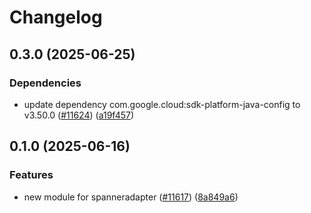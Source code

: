 # Changelog

## 0.3.0 (2025-06-25)

### Dependencies

* update dependency com.google.cloud:sdk-platform-java-config to v3.50.0 ([#11624](https://github.com/googleapis/google-cloud-java/issues/11624)) ([a19f457](https://github.com/googleapis/google-cloud-java/commit/a19f457d10f15437ac26ce379048ff8b3cc6be5d))


## 0.1.0 (2025-06-16)

### Features

* new module for spanneradapter ([#11617](https://github.com/googleapis/google-cloud-java/issues/11617)) ([8a849a6](https://github.com/googleapis/google-cloud-java/commit/8a849a6f00579081dfff6e5dc7cf3e517b1b1718))

